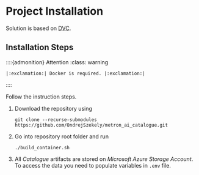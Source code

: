 # Project Installation

Solution is based on [DVC](https://dvc.org/).

## Installation Steps

::::{admonition} Attention
:class: warning

```{eval-rst}
|:exclamation:| Docker is required. |:exclamation:|
```

::::

Follow the instruction steps.

1. Download the repository using

    ```shell
    git clone --recurse-submodules https://github.com/OndrejSzekely/metron_ai_catalogue.git

    ```

2. Go into repository root folder and run

    ```shell
    ./build_container.sh
    ```

3. All *Catalogue* artifacts are stored on *Microsoft Azure Storage Account*. To access the data you need to populate
    variables in `.env` file.
